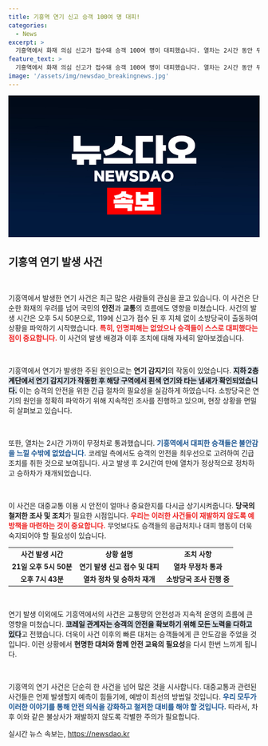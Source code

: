 ```yaml
---
title: 기흥역 연기 신고 승객 100여 명 대피!
categories:
  - News
excerpt: >
  기흥역에서 화재 의심 신고가 접수돼 승객 100여 명이 대피했습니다. 열차는 2시간 동안 무정차 통과하며 긴급 대응이 이어졌고, 소방당국은 연기 원인을 조사 중입니다.
feature_text: >
  기흥역에서 화재 의심 신고가 접수돼 승객 100여 명이 대피했습니다. 열차는 2시간 동안 무정차 통과하며 긴급 대응이 이어졌고, 소방당국은 연기 원인을 조사 중입니다.
image: '/assets/img/newsdao_breakingnews.jpg'
---
```


<p><img src="/assets/img/newsdao_breakingnews.jpg" alt="flaretime 속보" /></p>

<h2 data-ke-size="size26">기흥역 연기 발생 사건</h2>

<p data-ke-size="size16">&nbsp;</p>

<p>기흥역에서 발생한 연기 사건은 최근 많은 사람들의 관심을 끌고 있습니다. 이 사건은 단순한 화재의 우려를 넘어 국민의 <b>안전</b>과 <b>교통</b>의 흐름에도 영향을 미쳤습니다. 사건의 발생 시간은 오후 5시 50분으로, 119에 신고가 접수 된 후 지체 없이 소방당국이 출동하여 상황을 파악하기 시작했습니다. <b><span style="color: #ee2323;">특히, 인명피해는 없었으나 승객들이 스스로 대피했다는 점이 중요합니다.</span></b> 이 사건의 발생 배경과 이후 조치에 대해 자세히 알아보겠습니다.</p>

<p data-ke-size="size16">&nbsp;</p>

<p>기흥역에서 연기가 발생한 주된 원인으로는 <b>연기 감지기</b>의 작동이 있었습니다. <b><span style="background-color: #21538527;">지하 2층 계단에서 연기 감지기가 작동한 후 해당 구역에서 흰색 연기와 타는 냄새가 확인되었습니다.</span></b> 이는 승객의 안전을 위한 긴급 절차의 필요성을 실감하게 하였습니다. 소방당국은 연기의 원인을 정확히 파악하기 위해 지속적인 조사를 진행하고 있으며, 현장 상황을 면밀히 살펴보고 있습니다.</p>

<p data-ke-size="size16">&nbsp;</p>

<p>또한, 열차는 2시간 가까이 무정차로 통과했습니다. <b><span style="color: #1a5490;">기흥역에서 대피한 승객들은 불안감을 느낄 수밖에 없었습니다.</span></b> 코레일 측에서도 승객의 안전을 최우선으로 고려하여 긴급 조치를 취한 것으로 보여집니다. 사고 발생 후 2시간여 만에 열차가 정상적으로 정차하고 승하차가 재개되었습니다.</p>

<p data-ke-size="size16">&nbsp;</p>

<p>이 사건은 대중교통 이용 시 안전이 얼마나 중요한지를 다시금 상기시켜줍니다. <b>당국의 철저한 조사 및 조치</b>가 필요한 시점입니다. <b><span style="color: #ee2323;">우리는 이러한 사건들이 재발하지 않도록 예방책을 마련하는 것이 중요합니다.</span></b> 무엇보다도 승객들의 응급처치나 대피 행동이 더욱 숙지되어야 할 필요성이 있습니다.</p>

<table>
    <tr>
        <td style="text-align: center; height: 17px;"><b>사건 발생 시간</b></td>
        <td style="text-align: center; height: 17px;"><b>상황 설명</b></td>
        <td style="text-align: center; height: 17px;"><b>조치 사항</b></td>
    </tr>
    <tr>
        <td style="text-align: center; height: 17px;"><b>21일 오후 5시 50분</b></td>
        <td style="text-align: center; height: 17px;"><b>연기 발생 신고 접수 및 대피</b></td>
        <td style="text-align: center; height: 17px;"><b>열차 무정차 통과</b></td>
    </tr>
    <tr>
        <td style="text-align: center; height: 17px;"><b>오후 7시 43분</b></td>
        <td style="text-align: center; height: 17px;"><b>열차 정차 및 승하차 재개</b></td>
        <td style="text-align: center; height: 17px;"><b>소방당국 조사 진행 중</b></td>
    </tr>
</table>

<p data-ke-size="size16">&nbsp;</p>

<p>연기 발생 이외에도 기흥역에서의 사건은 교통망의 안전성과 지속적 운영의 흐름에 큰 영향을 미쳤습니다. <b><span style="background-color: #21538527;">코레일 관계자는 승객의 안전을 확보하기 위해 모든 노력을 다하고 있다</span></b>고 전했습니다. 더욱이 사건 이후의 빠른 대처는 승객들에게 큰 안도감을 주었을 것입니다. 이런 상황에서 <b>현명한 대처와 함께 안전 교육의 필요성</b>을 다시 한번 느끼게 됩니다.</p>

<p data-ke-size="size16">&nbsp;</p>

<p>기흥역의 연기 사건은 단순히 한 사건을 넘어 많은 것을 시사합니다. 대중교통과 관련된 사건들은 언제 발생할지 예측이 힘들기에, 예방이 최선의 방법일 것입니다. <b><span style="color: #1a5490;">우리 모두가 이러한 이야기를 통해 안전 의식을 강화하고 철저한 대비를 해야 할 것입니다.</span></b> 따라서, 차후 이와 같은 불상사가 재발하지 않도록 각별한 주의가 필요합니다. </p>
실시간 뉴스 속보는, <a href="https://newsdao.kr" rel="dofollow">https://newsdao.kr</a>


